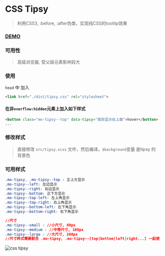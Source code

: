 # CSS Tipsy

> 利用CSS3, :before, :after伪类，实现纯CSS的tooltip效果

### [DEMO](https://demo.smohan.net/im/tipsy/)

### 可用性

> 高级浏览器, 受父级元素影响较大

### 使用

`head` 中 加入

```html
<link href="./dist/tipsy.css" rel="stylesheet">
```

#### 在非`overflow:hidden`元素上加入如下样式

```html
<button class="mo-tipsy--top" data-tipsy="我将显示在上面">hover</button>
...
```

### 修改样式

> 直接修改 `src/tipsy.scss` 文件，然后编译。`$background`变量 是tipsy 的背景色


### 可用样式

```css
.mo-tipsy, .mo-tipsy--top : 正上方显示
.mo-tipsy--left: 左边显示
.mo-tipsy--right: 右边显示
.mo-tipsy--bottom: 正下方显示
.mo-tipsy--top-left: 左上角显示
.mo-tipsy--top-right: 右上角显示
.mo-tipsy--bottom-left: 左下角显示
.mo-tipsy--bottom-right: 右下角显示

//尺寸
.mo-tipsy--small : //小尺寸, 80px
.mo-tipsy--medium : //中等尺寸, 160px
.mo-tipsy--large : //大尺寸, 260px
//尺寸样式需要配合 .mo-tipsy, .mo-tipsy--[top|bottom|left|right...] 一起使用
```

![css tipsy](https://img.smohan.net/article/ae2a3779dff81dc626df5e58ecf5aa18.jpg)